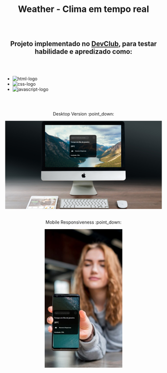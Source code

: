 <h1 align="center"> Weather - Clima em tempo real </h1>
<br>
<br>
<h2 align="center">Projeto implementado no <a href="https://rodolfomori.com.br/devclub/">DevClub</a>, para testar habilidade e apredizado como:</h2>
<br>
<br>

- <img src="https://img.shields.io/badge/HTML5-E34F26?style=for-the-badge&logo=html5&logoColor=white" alt="html-logo">

- <img src="https://img.shields.io/badge/CSS3-1572B6?style=for-the-badge&logo=css3&logoColor=white" alt="css-logo">
  
- <img src="https://img.shields.io/badge/JavaScript-F7DF1E?style=for-the-badge&logo=javascript&logoColor=black" alt="javascript-logo">
<br>
<br>
<p align="center">Desktop Version :point_down:</p>
<img src="https://github.com/Guilhermeafe/Weather/blob/main/assets/Weather%20desktop.jpg?raw=true" center; width='750'>
<br>
<br>
<p align="center">Mobile Responsiveness :point_down:</p>
<div align="center">
<img src="https://github.com/Guilhermeafe/Weather/blob/main/assets/mobile.jpg?raw=true" center width='250'>
</div>

